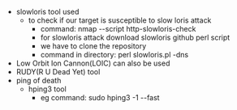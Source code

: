 - slowloris tool used
	- to check if our target is susceptible to slow loris attack
		- command: nmap --script http-slowloris-check <ip address of target>
		- for slowloris attack download slowloris github perl script
		- we have to clone the repository
		- command in directory: perl slowloris.pl -dns <ip of target system>
- Low Orbit Ion Cannon(LOIC) can also be used
- RUDY(R U Dead Yet) tool
- ping of death 
	- hping3 tool
		- eg command: sudo hping3 <ip address of target> -1 --fast
